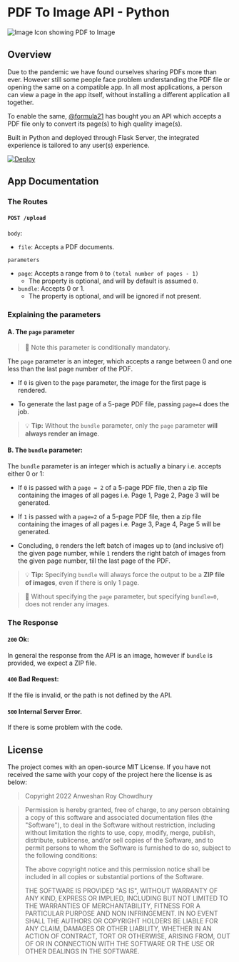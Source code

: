 # PDF To Image API - Python

![Image Icon showing PDF to Image](images/convert.jpg?raw=true "PDF to Image Banner")


## Overview

Due to the pandemic we have found ourselves sharing PDFs more than ever. However still some people face problem understanding the PDF file or opening the same on a compatible app. In all most applications, a person can view a page in the app itself, without installing a different application all together.   

To enable the same, [@formula21](https://formula21.github.io) has bought you an API which accepts a PDF file only to convert its page(s) to high quality image(s).

Built in Python and deployed through Flask Server, the integrated experience is tailored to any user(s) experience.

[![Deploy](https://www.herokucdn.com/deploy/button.svg)](https://heroku.com/deploy?template=https://github.com/joe2275/pdf-to-image-api/tree/main)

## App Documentation

### The Routes

#### `POST /upload`

`body`:
- `file`: Accepts a PDF documents.

`parameters`
- `page`: Accepts a range from `0` to `(total number of pages - 1)`
    - The property is optional, and will by default is assumed `0`.
- `bundle`: Accepts 0 or 1.
  - The property is optional, and will be ignored if not present.


### Explaining the parameters
#### A. The `page` parameter

>:memo: Note this parameter is conditionally mandatory.

The `page` parameter is an integer, which accepts a range between 0 and one less than the last page number of the PDF. 

- If `0` is given to the `page` parameter, the image for the first page is rendered.

- To generate the last page of a 5-page PDF file, passing `page=4` does the job.

> :bulb: **Tip:** Without the `bundle` parameter, only the `page` parameter **will always render an image**. 

#### B. The `bundle` parameter:
The `bundle` parameter is an integer which is actually a binary i.e. accepts either 0 or 1:

- If `0` is passed with a `page = 2` of a 5-page PDF file, then a zip file containing the images of all pages i.e. Page 1, Page 2, Page 3 will be generated.

- If `1` is passed with a `page=2` of a 5-page PDF file, then a zip file containing the images of all pages i.e. Page 3, Page 4, Page 5 will be generated.

- Concluding, `0` renders the left batch of images up to (and inclusive of) the given page number, while `1` renders the right batch of images from the given page number, till the last page of the PDF.

> :bulb: **Tip:** Specifying `bundle` will always force the output to be a **ZIP file of images**, even if there is only 1 page.

>:memo: Without specifying the `page` parameter, but specifying `bundle=0`, does not render any images.

### The Response

#### `200` Ok:

In general the response from the API is an image, however if `bundle` is provided, we expect a ZIP file.

#### `400` Bad Request:

If the file is invalid, or the path is not defined by the API.

#### `500` Internal Server Error.

If there is some problem with the code.

## License
The project comes with an open-source MIT License. If you have not received the same with your copy of the project here the license is as below:

> Copyright 2022 Anweshan Roy Chowdhury

> Permission is hereby granted, free of charge, to any person obtaining a copy of this software and associated documentation files (the "Software"), to deal in the Software without restriction, including without limitation the rights to use, copy, modify, merge, publish, distribute, sublicense, and/or sell copies of the Software, and to permit persons to whom the Software is furnished to do so, subject to the following conditions:
> 
> The above copyright notice and this permission notice shall be included in all copies or substantial portions of the Software.
>
> THE SOFTWARE IS PROVIDED "AS IS", WITHOUT WARRANTY OF ANY KIND, EXPRESS OR IMPLIED, INCLUDING BUT NOT LIMITED TO THE WARRANTIES OF MERCHANTABILITY, FITNESS FOR A PARTICULAR PURPOSE AND NON INFRINGEMENT. IN NO EVENT SHALL THE AUTHORS OR COPYRIGHT HOLDERS BE LIABLE FOR ANY CLAIM, DAMAGES OR OTHER LIABILITY, WHETHER IN AN ACTION OF CONTRACT, TORT OR OTHERWISE, ARISING FROM, OUT OF OR IN CONNECTION WITH THE SOFTWARE OR THE USE OR OTHER DEALINGS IN THE SOFTWARE.
